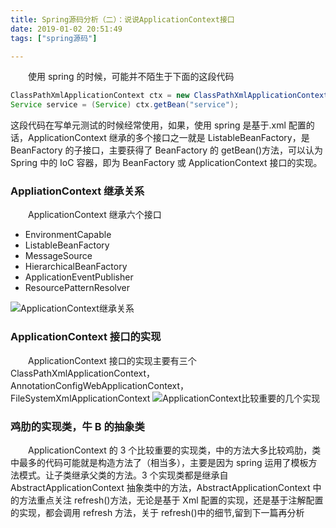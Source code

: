 ```yaml
---
title: Spring源码分析（二）：说说ApplicationContext接口
date: 2019-01-02 20:51:49
tags: ["spring源码"]

---
```


&emsp;&emsp;使用 spring 的时候，可能并不陌生于下面的这段代码

```java
ClassPathXmlApplicationContext ctx = new ClassPathXmlApplicationContext("/org/springframework/context/support/test/context*.xml"，"other.xml");
Service service = (Service) ctx.getBean("service");
```

这段代码在写单元测试的时候经常使用，如果，使用 spring 是基于.xml 配置的话，ApplicationContext 继承的多个接口之一就是 ListableBeanFactory，是 BeanFactory 的子接口，主要获得了 BeanFactory 的 getBean()方法，可以认为 Spring 中的 IoC 容器，即为 BeanFactory 或 ApplicationContext 接口的实现。

<!--more-->

### AppliationContext 继承关系

&emsp;&emsp;ApplicationContext 继承六个接口

- EnvironmentCapable
- ListableBeanFactory
- MessageSource
- HierarchicalBeanFactory
- ApplicationEventPublisher
- ResourcePatternResolver

![ApplicationContext继承关系](images/Spring源码分析（二）：说说ApplicationContext接口/ApplicationContext继承关系.png "Spring源码分析")

### ApplicationContext 接口的实现

&emsp;&emsp;ApplicationContext 接口的实现主要有三个 ClassPathXmlApplicationContext，AnnotationConfigWebApplicationContext，FileSystemXmlApplicationContext
![ApplicationContext比较重要的几个实现](images/Spring源码分析（二）：说说ApplicationContext接口/ApplicationContext比较重要的几个实现.png "Spring源码分析")

### 鸡肋的实现类，牛 B 的抽象类

&emsp;&emsp;ApplicationContext 的 3 个比较重要的实现类，中的方法大多比较鸡肋，类中最多的代码可能就是构造方法了（相当多），主要是因为 spring 运用了模板方法模式。让子类继承父类的方法。3 个实现类都是继承自 AbstractApplicationContext 抽象类中的方法，AbstractApplicationContext 中的方法重点关注 refresh()方法，无论是基于 Xml 配置的实现，还是基于注解配置的实现，都会调用 refresh 方法，关于 refresh()中的细节,留到下一篇再分析
